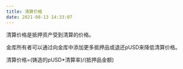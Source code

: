 ```yaml
---
title: 清算价格
date: 2021-08-13 14:33:07
---
```


清算价格是抵押资产受到清算的价格。

金库所有者可以通过向金库中添加更多抵押品或退还pUSD来降低清算价格。

清算价格=(铸造的pUSD*清算率)/(抵押品金额)